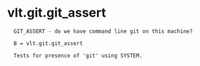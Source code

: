 # vlt.git.git_assert

```
  GIT_ASSERT - do we have command line git on this machine?
 
  B = vlt.git.git_assert
 
  Tests for presence of 'git' using SYSTEM.

```
